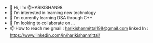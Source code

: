 - 👋 Hi, I’m @HARIKISHAN98
- 👀 I’m interested in learning new technology
- 🌱 I’m currently learning DSA through C++
- 💞️ I’m looking to collaborate on ...
- 📫 How to reach me 
gmail : harikishanmittal198@gmail.com
linked In : https://www.linkedin.com/in/harikishanmittal/
<!---
HARIKISHAN98/HARIKISHAN98 is a ✨ special ✨ repository because its `README.md` (this file) appears on your GitHub profile.
You can click the Preview link to take a look at your changes.
--->
